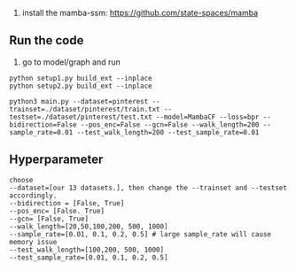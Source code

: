 

1. install the mamba-ssm: https://github.com/state-spaces/mamba




## Run the code

1. go to model/graph and run

```shell
python setup1.py build_ext --inplace
python setup2.py build_ext --inplace
```

```shell
python3 main.py --dataset=pinterest --trainset=./dataset/pinterest/train.txt --testset=./dataset/pinterest/test.txt --model=MambaCF --loss=bpr --bidirection=False --pos_enc=False --gcn=False --walk_length=200 --sample_rate=0.01 --test_walk_length=200 --test_sample_rate=0.01

```
## Hyperparameter
```
choose
--dataset=[our 13 datasets.], then change the --trainset and --testset accordingly.
--bidirection = [False, True]
--pos_enc= [False. True]
--gcn= [False, True]
--walk_length=[20,50,100,200, 500, 1000]
--sample_rate=[0.01, 0.1, 0.2, 0.5] # large sample_rate will cause memory issue
--test_walk_length=[100,200, 500, 1000]
--test_sample_rate=[0.01, 0.1, 0.2, 0.5] 
```








